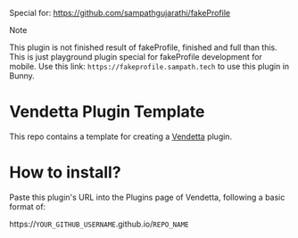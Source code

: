 Special for: https://github.com/sampathgujarathi/fakeProfile

> [!NOTE]
> This plugin is not finished result of fakeProfile, finished and full than this. This is just playground plugin special for fakeProfile development for mobile.
> Use this link: `https://fakeprofile.sampath.tech` to use this plugin in Bunny.

# Vendetta Plugin Template
This repo contains a template for creating a [Vendetta](https://github.com/vendetta-mod/Vendetta) plugin.

# How to install?
Paste this plugin's URL into the Plugins page of Vendetta, following a basic format of:

https://`YOUR_GITHUB_USERNAME`.github.io/`REPO_NAME`
